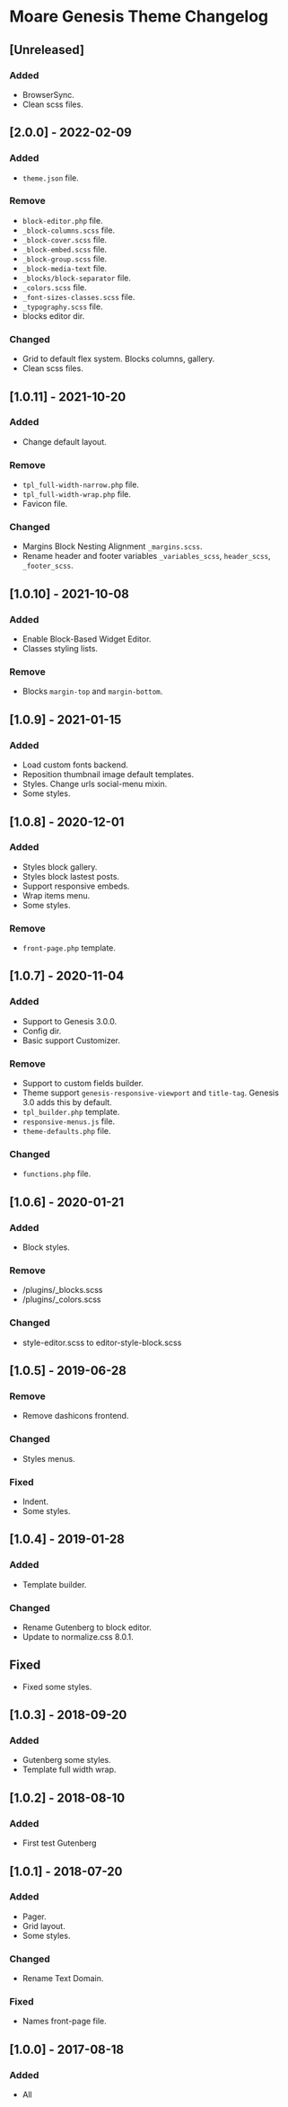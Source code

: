 # Moare Genesis Theme Changelog

## [Unreleased]
### Added
- BrowserSync.
- Clean scss files.

## [2.0.0] - 2022-02-09
### Added
- `theme.json` file.

### Remove
- `block-editor.php` file.
- `_block-columns.scss` file.
- `_block-cover.scss` file.
- `_block-embed.scss` file.
- `_block-group.scss` file.
- `_block-media-text` file.
- `_blocks/block-separator` file.
- `_colors.scss` file.
- `_font-sizes-classes.scss` file.
- `_typography.scss` file.
- blocks editor dir.

### Changed
- Grid to default flex system. Blocks columns, gallery.
- Clean scss files.

## [1.0.11] - 2021-10-20
### Added
- Change default layout.

### Remove
- `tpl_full-width-narrow.php` file.
- `tpl_full-width-wrap.php` file.
- Favicon file.

### Changed
- Margins Block Nesting Alignment `_margins.scss`.
- Rename header and footer variables `_variables_scss`, `header_scss`, `_footer_scss`. 

## [1.0.10] - 2021-10-08
### Added
- Enable Block-Based Widget Editor.
- Classes styling lists.

### Remove
- Blocks `margin-top` and `margin-bottom`.

## [1.0.9] - 2021-01-15
### Added
- Load custom fonts backend.
- Reposition thumbnail image default templates.
- Styles. Change urls social-menu mixin.
- Some styles.

## [1.0.8] - 2020-12-01
### Added
- Styles block gallery.
- Styles block lastest posts.
- Support responsive embeds.
- Wrap items menu.
- Some styles.

### Remove
- `front-page.php` template.

## [1.0.7] - 2020-11-04
### Added
- Support to Genesis 3.0.0.
- Config dir.
- Basic support Customizer.

### Remove
- Support to custom fields builder.
- Theme support `genesis-responsive-viewport` and `title-tag`. Genesis 3.0 adds this by default.
- `tpl_builder.php` template.
- `responsive-menus.js` file.
- `theme-defaults.php` file.

### Changed
- `functions.php` file.

## [1.0.6] - 2020-01-21
### Added
- Block styles.

### Remove
- /plugins/_blocks.scss
- /plugins/_colors.scss

### Changed
- style-editor.scss to editor-style-block.scss

## [1.0.5] - 2019-06-28
### Remove
- Remove dashicons frontend.

### Changed
- Styles menus.

### Fixed
- Indent.
- Some styles.

## [1.0.4] - 2019-01-28
### Added
- Template builder.

### Changed
- Rename Gutenberg to block editor.
- Update to normalize.css 8.0.1.

## Fixed
- Fixed some styles.

## [1.0.3] - 2018-09-20
### Added
- Gutenberg some styles.
- Template full width wrap.

## [1.0.2] - 2018-08-10
### Added
- First test Gutenberg

## [1.0.1] - 2018-07-20
### Added
- Pager.
- Grid layout.
- Some styles.

### Changed
- Rename Text Domain.

### Fixed
- Names front-page file.

## [1.0.0] - 2017-08-18
### Added
- All


[2.3.0]: https://github.com/copyblogger/genesis-sample/compare/2.2.4...2.3.0
[2.2.4]: https://github.com/copyblogger/genesis-sample/compare/2.2.3...2.2.4
[2.2.3]: https://github.com/copyblogger/genesis-sample/compare/014deb3689323b7bbd4ddbfff4f5f9279a38f741...2.2.3
